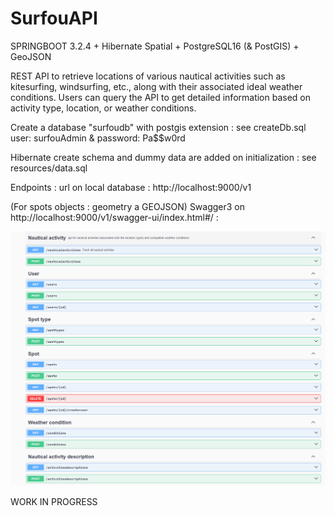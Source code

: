 # SurfouAPI

SPRINGBOOT 3.2.4 + Hibernate Spatial + PostgreSQL16 (& PostGIS) + GeoJSON

REST API to retrieve locations of various nautical activities such as kitesurfing, windsurfing, etc., along with their associated ideal weather conditions. Users can query the API to get detailed information based on activity type, location, or weather conditions.

Create a database "surfoudb" with postgis extension : see createDb.sql
user: surfouAdmin & password: Pa$$w0rd

Hibernate create schema and dummy data are added on initialization : see resources/data.sql

Endpoints :
url on local database : http://localhost:9000/v1

(For spots objects : geometry a GEOJSON)
Swagger3 on http://localhost:9000/v1/swagger-ui/index.html#/ :

![alt text](image.png)

WORK IN PROGRESS 

